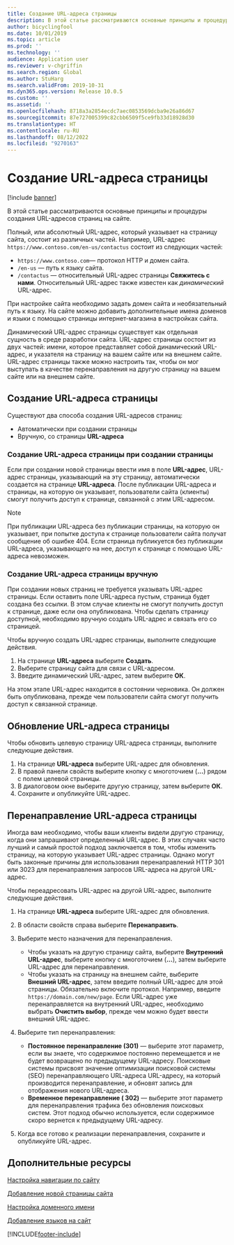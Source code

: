 ```yaml
---
title: Создание URL-адреса страницы
description: В этой статье рассматриваются основные принципы и процедуры создания URL-адресов страниц на сайте.
author: bicyclingfool
ms.date: 10/01/2019
ms.topic: article
ms.prod: ''
ms.technology: ''
audience: Application user
ms.reviewer: v-chgriffin
ms.search.region: Global
ms.author: StuHarg
ms.search.validFrom: 2019-10-31
ms.dyn365.ops.version: Release 10.0.5
ms.custom: ''
ms.assetid: ''
ms.openlocfilehash: 8718a3a2854ecdc7aec0853569dcba9e26a86d67
ms.sourcegitcommit: 87e727005399c82cbb6509f5ce9fb33d18928d30
ms.translationtype: HT
ms.contentlocale: ru-RU
ms.lasthandoff: 08/12/2022
ms.locfileid: "9270163"
---
```

# <a name="create-a-page-url"></a>Создание URL-адреса страницы

[!include [banner](includes/banner.md)]

В этой статье рассматриваются основные принципы и процедуры создания URL-адресов страниц на сайте.

Полный, или абсолютный URL-адрес, который указывает на страницу сайта, состоит из различных частей. Например, URL-адрес `https://www.contoso.com/en-us/contactus` состоит из следующих частей:

- `https://www.contoso.com`— протокол HTTP и домен сайта.
- `/en-us` — путь к языку сайта.
- `/contactus` — относительный URL-адрес страницы **Свяжитесь с нами**. Относительный URL-адрес также известен как *динамический* URL-адрес.

При настройке сайта необходимо задать домен сайта и необязательный путь к языку. На сайте можно добавить дополнительные имена доменов и языки с помощью страницы интернет-магазина в настройках сайта.

Динамический URL-адрес страницы существует как отдельная сущность в среде разработки сайта. URL-адрес страницы состоит из двух частей: имени, которое представляет собой динамический URL-адрес, и указателя на страницу на вашем сайте или на внешнем сайте. URL-адрес страницы также можно настроить так, чтобы он мог выступать в качестве перенаправления на другую страницу на вашем сайте или на внешнем сайте.

## <a name="create-a-page-url"></a>Создание URL-адреса страницы

Существуют два способа создания URL-адресов страниц:

- Автоматически при создании страницы
- Вручную, со страницы **URL-адреса**

### <a name="create-a-page-url-when-you-create-a-page"></a>Создание URL-адреса страницы при создании страницы

Если при создании новой страницы ввести имя в поле **URL-адрес**, URL-адрес страницы, указывающий на эту страницу, автоматически создается на странице **URL-адреса**. После публикации URL-адреса и страницы, на которую он указывает, пользователи сайта (клиенты) смогут получить доступ к странице, связанной с этим URL-адресом.

> [!NOTE]
> При публикации URL-адреса без публикации страницы, на которую он указывает, при попытке доступа к странице пользователи сайта получат сообщение об ошибке 404. Если страница публикуется без публикации URL-адреса, указывающего на нее, доступ к странице с помощью URL-адреса невозможен.

### <a name="manually-create-a-page-url"></a>Создание URL-адреса страницы вручную

При создании новых страниц не требуется указывать URL-адрес страницы. Если оставить поле URL-адреса пустым, страница будет создана без ссылки. В этом случае клиенты не смогут получить доступ к странице, даже если она опубликована. Чтобы сделать страницу доступной, необходимо вручную создать URL-адрес и связать его со страницей.

Чтобы вручную создать URL-адрес страницы, выполните следующие действия.

1. На странице **URL-адреса** выберите **Создать**.
1. Выберите страницу сайта для связи с URL-адресом.
1. Введите динамический URL-адрес, затем выберите **ОК**.

На этом этапе URL-адрес находится в состоянии черновика. Он должен быть опубликована, прежде чем пользователи сайта смогут получить доступ к связанной странице.

## <a name="update-a-page-url"></a>Обновление URL-адреса страницы

Чтобы обновить целевую страницу URL-адреса страницы, выполните следующие действия.

1. На странице **URL-адреса** выберите URL-адрес для обновления.
1. В правой панели свойств выберите кнопку с многоточием (**...**) рядом с полем целевой страницы.
1. В диалоговом окне выберите другую страницу, затем выберите **ОК**.
1. Сохраните и опубликуйте URL-адрес.

## <a name="redirect-a-page-url"></a>Перенаправление URL-адреса страницы

Иногда вам необходимо, чтобы ваши клиенты видели другую страницу, когда они запрашивают определенный URL-адрес. В этих случаях часто лучший и самый простой подход заключается в том, чтобы изменить страницу, на которую указывает URL-адрес страницы. Однако могут быть законные причины для использования перенаправлений HTTP 301 или 3023 для перенаправления запросов URL-адреса на другой URL-адрес.

Чтобы переадресовать URL-адрес на другой URL-адрес, выполните следующие действия.

1. На странице **URL-адреса** выберите URL-адрес для обновления.
1. В области свойств справа выберите **Перенаправить**.
1. Выберите место назначения для перенаправления.

    - Чтобы указать на другую страницу сайта, выберите **Внутренний URL-адрес**, выберите кнопку с многоточием (**...**), затем выберите URL-адрес для перенаправления.
    - Чтобы указать на страницу на внешнем сайте, выберите **Внешний URL-адрес**, затем введите полный URL-адрес для этой страницы. Обязательно включите протокол. Например, введите `https://domain.com/new/page`. Если URL-адрес уже перенаправляется на внутренний URL-адрес, необходимо выбрать **Очистить выбор**, прежде чем можно будет ввести внешний URL-адрес.

1. Выберите тип перенаправления:

    - **Постоянное перенаправление (301)** — выберите этот параметр, если вы знаете, что содержимое постоянно перемещается и не будет возвращено по предыдущему URL-адресу. Поисковые системы присвоят значение оптимизации поисковой системы (SEO) перенаправляющего URL-адреса URL-адресу, на который производится перенаправление, и обновят запись для отображения нового URL-адреса. 
    - **Временное перенаправление ( 302)** — выберите этот параметр для перенаправления трафика без обновления поисковых систем. Этот подход обычно используется, если содержимое скоро вернется к предыдущему URL-адресу.

1. Когда все готово к реализации перенаправления, сохраните и опубликуйте URL-адрес.

## <a name="additional-resources"></a>Дополнительные ресурсы

[Настройка навигации по сайту](customize-site-navigation.md)

[Добавление новой страницы сайта](add-new-page.md)

[Настройка доменного имени](configure-your-domain-name.md)

[Добавление языков на сайт](add-languages-to-site.md)


[!INCLUDE[footer-include](../includes/footer-banner.md)]
